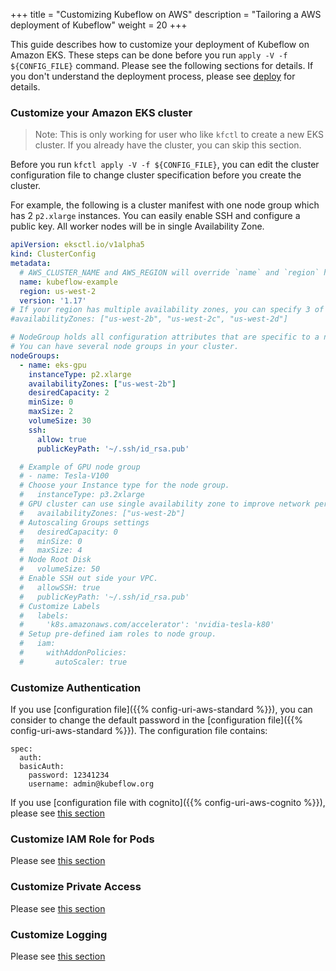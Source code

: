+++
title = "Customizing Kubeflow on AWS"
description = "Tailoring a AWS deployment of Kubeflow"
weight = 20
+++

This guide describes how to customize your deployment of Kubeflow on Amazon EKS.
These steps can be done before you run `apply -V -f ${CONFIG_FILE}` command. Please see the following sections for details. If you don't understand the deployment process, please see [deploy](/docs/aws/deploy) for details.


### Customize your Amazon EKS cluster

> Note: This is only working for user who like `kfctl` to create a new EKS cluster. If you already have the cluster, you can skip this section.

Before you run `kfctl apply -V -f ${CONFIG_FILE}`, you can edit the cluster configuration file to change cluster specification before you create the cluster.

For example, the following is a cluster manifest with one node group which has 2 `p2.xlarge` instances. You can easily enable SSH and configure a public key. All worker nodes will be in single Availability Zone.

```yaml
apiVersion: eksctl.io/v1alpha5
kind: ClusterConfig
metadata:
  # AWS_CLUSTER_NAME and AWS_REGION will override `name` and `region` here.
  name: kubeflow-example
  region: us-west-2
  version: '1.17'
# If your region has multiple availability zones, you can specify 3 of them.
#availabilityZones: ["us-west-2b", "us-west-2c", "us-west-2d"]

# NodeGroup holds all configuration attributes that are specific to a nodegroup
# You can have several node groups in your cluster.
nodeGroups:
  - name: eks-gpu
    instanceType: p2.xlarge
    availabilityZones: ["us-west-2b"]
    desiredCapacity: 2
    minSize: 0
    maxSize: 2
    volumeSize: 30
    ssh:
      allow: true
      publicKeyPath: '~/.ssh/id_rsa.pub'

  # Example of GPU node group
  # - name: Tesla-V100
  # Choose your Instance type for the node group.
  #   instanceType: p3.2xlarge
  # GPU cluster can use single availability zone to improve network performance
  #   availabilityZones: ["us-west-2b"]
  # Autoscaling Groups settings
  #   desiredCapacity: 0
  #   minSize: 0
  #   maxSize: 4
  # Node Root Disk
  #   volumeSize: 50
  # Enable SSH out side your VPC.
  #   allowSSH: true
  #   publicKeyPath: '~/.ssh/id_rsa.pub'
  # Customize Labels
  #   labels:
  #     'k8s.amazonaws.com/accelerator': 'nvidia-tesla-k80'
  # Setup pre-defined iam roles to node group.
  #   iam:
  #     withAddonPolicies:
  #       autoScaler: true

```

### Customize Authentication

If you use [configuration file]({{% config-uri-aws-standard %}}), you can consider to change the default password in the [configuration file]({{% config-uri-aws-standard %}}). The configuration file contains:

```
spec:
  auth:
  basicAuth:
    password: 12341234
    username: admin@kubeflow.org
```

If you use [configuration file with cognito]({{% config-uri-aws-cognito %}}), please see [this section](/docs/aws/authentication)

### Customize IAM Role for Pods
Please see [this section](/docs/aws/iam-for-sa)

### Customize Private Access
Please see [this section](/docs/aws/private-access)

### Customize Logging
Please see [this section](/docs/aws/logging)
